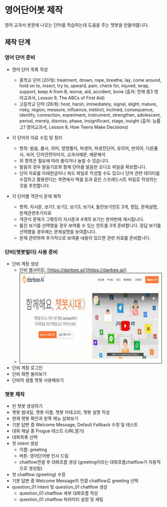 # 영어단어봇 제작
영어 교과서 본문에 나오는 단어를 학습하는데 도움을 주는 챗봇을 만들어봅니다.

## 제작 단계

### 영어 단어 준비

* 영어 단어 목록 작성
  + 중학교 단어 (20개): treatment, drown, rope, breathe, lay, come around, hold on to, insect, try to, upward, pain, check for, injured, wrap, support, keep A from B, worse, aid, accident, bone (출처: 천재 중3 영어교과서, Lesson 9, The ABCs of First Aid) 
  + 고등학교 단어 (26개): host, harsh, immediately, signal, slight, mature, risky, region, measure, influence, instinct, inclined, consequence, identify, connection, experiment, instrument, strengthen, adolescent, period, merely, dismiss, phase, insignificant, stage, insight (출처: 능률 고1 영어교과서, Lesson 8, How Teens Make Decisions)

* 각 단어의 자료 수집 및 정리
  + 항목: 발음, 품사, 의미, 영영풀이, 파생어, 파생전단어, 유의어, 반의어, 다른품사, 숙어, 단어관련이미지, 교과서예문, 예문해석
  + 위 항목은 필요에 따라 줄이거나 늘릴 수 있습니다.
  + 발음의 경우 발음기호와 함께 단어를 발음한 오디오 파일을 확보합니다.
  + 단어 자료를 아래한글이나 워드 파일로 작성할 수도 있으나 단어 관련 데이터를 수집하고 활용한다는 측면에서 엑셀 등과 같은 스프레드시트 파일로 작성하는 것을 추천합니다.

* 각 단어별 객관식 문제 제작
  + 항목: 지시문, 보기1, 보기2, 보기3, 보기4, 틀린보기힌트 3개, 정답, 문제설명, 문제관련추가자료
  + 객관식 문제가 그렇듯이 지시문과 4개의 보기는 한꺼번에 제시됩니다.
  + 틀린 보기를 선택했을 경우 보여줄 수 있는 힌트를 3개 준비합니다. 정답 보기를 선택했을 경우에는 문제설명을 보여줍니다.
  + 문제 관련하여 추가적으로 보여줄 내용이 있으면 관련 자료를 준비합니다.

### 단비(챗봇빌더) 사용 준비

* 단비 계정 생성
  + 단비 웹사이트: [https://danbee.ai/](https://danbee.ai/)
  + <img src="danbi_01_website.png" width="800" height="289" border="1"></img>
* 단비 계정 로그인
* 단비 화면 둘러보기
* 단비의 샘플 챗봇 사용해보기

### 챗봇 제작

* 빈 챗봇 생성하기
* 챗봇 썸네일, 챗봇 이름, 챗봇 카테고리, 챗봇 설명 작성
* 현재 챗봇 확인과 왼쪽 메뉴 살펴보기
* 기본 답변 중 Welcome Message, Default Fallback 수정 및 테스트
* 대화 채널 중 Frogue 테스트 (URL열기)
* 대화목록 선택
* 첫 intent 생성
  + 이름: greeting
  + 버튼: 영어단어봇 인사 드림
  + chatflow연결 후 대화흐름 생성 (greeting이라는 대화흐름chatflow가 자동적으로 생성됨)
* 첫 chatflow (greeting) 수정
* 기본 답변 중 Welcome Message의 연결 chatflow로 greeting 선택
* question_01 intent 및 question_01 chatflow 생성
  + question_01 chatflow 세부 대화흐름 작성
  + question_01 chatflow 파라미터 설정 및 세팅
